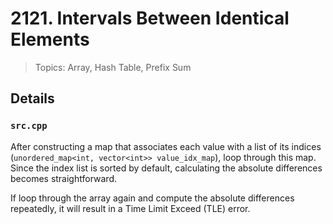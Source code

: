 # 2121. Intervals Between Identical Elements

> Topics: Array, Hash Table, Prefix Sum

## Details

### `src.cpp`

After constructing a map that associates each value with a list of its indices (`unordered_map<int, vector<int>> value_idx_map`), loop through this map. Since the index list is sorted by default, calculating the absolute differences becomes straightforward.

If loop through the array again and compute the absolute differences repeatedly, it will result in a Time Limit Exceed (TLE) error.
